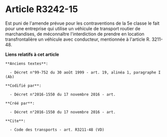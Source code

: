 # Article R3242-15

Est puni de l'amende prévue pour les contraventions de la 5e classe le fait pour une entreprise qui utilise un véhicule de
transport routier de marchandises, de méconnaître l'interdiction de prendre en location transfrontalière un véhicule avec
conducteur, mentionnée à l'article R. 3211-48.

**Liens relatifs à cet article**

	**Anciens textes**:

	  - Décret n°99-752 du 30 août 1999 - art. 19, alinéa 1, paragraphe I  (Ab)

	**Codifié par**:

	  - Décret n°2016-1550 du 17 novembre 2016 - art.

	**Créé par**:

	  - Décret n°2016-1550 du 17 novembre 2016 - art.

	**Cite**:

	  - Code des transports - art. R3211-48 (VD)
